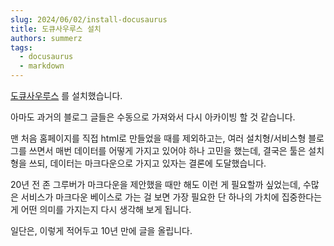 ```yaml
---
slug: 2024/06/02/install-docusaurus
title: 도큐사우루스 설치
authors: summerz
tags:
  - docusaurus
  - markdown
---
```


[도큐사우루스](https://docusaurus.io) 를 설치했습니다.

아마도 과거의 블로그 글들은 수동으로 가져와서 다시 아카이빙 할 것 같습니다.

<!-- truncate -->

맨 처음 홈페이지를 직접 html로 만들었을 때를 제외하고는, 여러 설치형/서비스형 블로그를 쓰면서 매번 데이터를 어떻게 가지고 있어야 하나 고민을 했는데, 결국은 툴은 설치형을 쓰되, 데이터는 마크다운으로 가지고 있자는 결론에 도달했습니다.

20년 전 존 그루버가 마크다운을 제안했을 때만 해도 이런 게 필요할까 싶었는데, 수많은 서비스가 마크다운 베이스로 가는 걸 보면 가장 필요한 단 하나의 가치에 집중한다는 게 어떤 의미를 가지는지 다시 생각해 보게 됩니다.

일단은, 이렇게 적어두고 10년 만에 글을 올립니다.